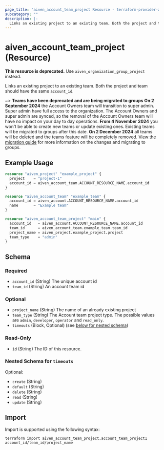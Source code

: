 ```yaml
---
page_title: "aiven_account_team_project Resource - terraform-provider-aiven"
subcategory: ""
description: |-
  Links an existing project to an existing team. Both the project and team should have the same account_id.
---
```

# aiven_account_team_project (Resource)

**This resource is deprecated.** Use `aiven_organization_group_project` instead.

Links an existing project to an existing team. Both the project and team should have the same `account_id`.

~> **Teams have been deprecated and are being migrated to groups**
**On 2 September 2024** the Account Owners team will transition to super admin. Super admin have full access to the organization. 
The Account Owners and super admin are synced, so the removal of the Account Owners team will have no impact on your day to day operations.
**From 4 November 2024** you won't be able to create new teams or update existing ones. Existing teams will be migrated to groups after
this date. **On 2 December 2024** all teams will be deleted and the teams feature will be completely removed. [View the 
migration guide](https://aiven.io/docs/tools/terraform/howto/migrate-from-teams-to-groups) for more information on the changes and migrating to groups.


## Example Usage
```terraform
resource "aiven_project" "example_project" {
  project    = "project-1"
  account_id = aiven_account_team.ACCOUNT_RESOURCE_NAME.account_id
}

resource "aiven_account_team" "example_team" {
  account_id = aiven_account.ACCOUNT_RESOURCE_NAME.account_id
  name       = "Example team"
}

resource "aiven_account_team_project" "main" {
  account_id   = aiven_account.ACCOUNT_RESOURCE_NAME.account_id
  team_id      = aiven_account_team.example_team.team_id
  project_name = aiven_project.example_project.project
  team_type    = "admin"
}
```
<!-- schema generated by tfplugindocs -->
## Schema

### Required

- `account_id` (String) The unique account id
- `team_id` (String) An account team id

### Optional

- `project_name` (String) The name of an already existing project
- `team_type` (String) The Account team project type. The possible values are `admin`, `developer`, `operator` and `read_only`.
- `timeouts` (Block, Optional) (see [below for nested schema](#nestedblock--timeouts))

### Read-Only

- `id` (String) The ID of this resource.

<a id="nestedblock--timeouts"></a>
### Nested Schema for `timeouts`

Optional:

- `create` (String)
- `default` (String)
- `delete` (String)
- `read` (String)
- `update` (String)
## Import
Import is supported using the following syntax:
```shell
terraform import aiven_account_team_project.account_team_project1 account_id/team_id/project_name
```
